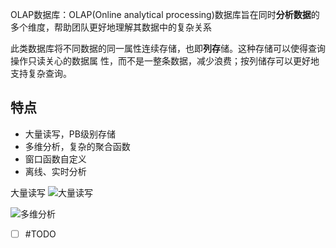 OLAP数据库：OLAP(Online analytical processing)数据库旨在同时**分析数据**的多个维度，帮助团队更好地理解其数据中的复杂关系

此类数据库将不同数据的同一属性连续存储，也即**列存**储。这种存储可以使得查询操作只读关心的数据属
性，而不是一整条数据，减少浪费；按列储存可以更好地支持复杂查询。

## 特点

- 大量读写，PB级别存储
- 多维分析，复杂的聚合函数
- 窗口函数自定义
- 离线、实时分析

大量读写
![大量读写](https://pic-1257412153.cos.ap-nanjing.myqcloud.com/images/images/2023/03/18/20230318222848-901514.png)

![多维分析](https://pic-1257412153.cos.ap-nanjing.myqcloud.com/images/images/2023/03/18/20230318222902-613a45.png)

- [ ] #TODO 